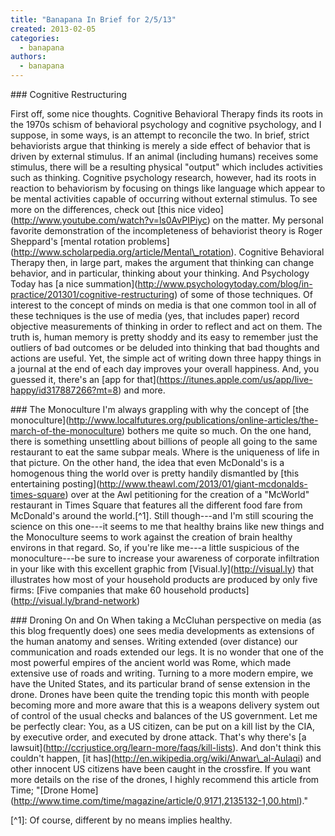 ```yaml
---
title: "Banapana In Brief for 2/5/13"
created: 2013-02-05
categories: 
  - banapana
authors: 
  - banapana
---
```


\### Cognitive Restructuring

First off, some nice thoughts. Cognitive Behavioral Therapy finds its roots in the 1970s schism of behavioral psychology and cognitive psychology, and I suppose, in some ways, is an attempt to reconcile the two. In brief, strict behaviorists argue that thinking is merely a side effect of behavior that is driven by external stimulus. If an animal (including humans) receives some stimulus, there will be a resulting physical "output" which includes activities such as thinking. Cognitive psychology research, however, had its roots in reaction to behaviorism by focusing on things like language which appear to be mental activities capable of occurring without external stimulus. To see more on the differences, check out \[this nice video\](http://www.youtube.com/watch?v=ls0AvPIPiyc) on the matter. My personal favorite demonstration of the incompleteness of behaviorist theory is Roger Sheppard's \[mental rotation problems\](http://www.scholarpedia.org/article/Mental\_rotation). Cognitive Behavioral Therapy then, in large part, makes the argument that thinking can change behavior, and in particular, thinking about your thinking. And Psychology Today has \[a nice summation\](http://www.psychologytoday.com/blog/in-practice/201301/cognitive-restructuring) of some of those techniques. Of interest to the concept of minds on media is that one common tool in all of these techniques is the use of media (yes, that includes paper) record objective measurements of thinking in order to reflect and act on them. The truth is, human memory is pretty shoddy and its easy to remember just the outliers of bad outcomes or be deluded into thinking that bad thoughts and actions are useful. Yet, the simple act of writing down three happy things in a journal at the end of each day improves your overall happiness. And, you guessed it, there's an \[app for that\](https://itunes.apple.com/us/app/live-happy/id317887266?mt=8) and more.

\### The Monoculture I'm always grappling with why the concept of \[the monoculture\](http://www.localfutures.org/publications/online-articles/the-march-of-the-monoculture) bothers me quite so much. On the one hand, there is something unsettling about billions of people all going to the same restaurant to eat the same subpar meals. Where is the uniqueness of life in that picture. On the other hand, the idea that even McDonald's is a homogenous thing the world over is pretty handily dismantled by \[this entertaining posting\](http://www.theawl.com/2013/01/giant-mcdonalds-times-square) over at the Awl petitioning for the creation of a "McWorld" restaurant in Times Square that features all the different food fare from McDonald's around the world.\[^1\]. Still though---and I'm still scouring the science on this one---it seems to me that healthy brains like new things and the Monoculture seems to work against the creation of brain healthy environs in that regard. So, if you're like me---a little suspicious of the monoculture---be sure to increase your awareness of corporate infiltration in your like with this excellent graphic from \[Visual.ly\](http://visual.ly) that illustrates how most of your household products are produced by only five firms: \[Five companies that make 60 household products\](http://visual.ly/brand-network)

\### Droning On and On When taking a McCluhan perspective on media (as this blog frequently does) one sees media developments as extensions of the human anatomy and senses. Writing extended (over distance) our communication and roads extended our legs. It is no wonder that one of the most powerful empires of the ancient world was Rome, which made extensive use of roads and writing. Turning to a more modern empire, we have the United States, and its particular brand of sense extension in the drone. Drones have been quite the trending topic this month with people becoming more and more aware that this is a weapons delivery system out of control of the usual checks and balances of the US government. Let me be perfectly clear: You, as a US citizen, can be put on a kill list by the CIA, by executive order, and executed by drone attack. That's why there's \[a lawsuit\](http://ccrjustice.org/learn-more/faqs/kill-lists). And don't think this couldn't happen, \[it has\](http://en.wikipedia.org/wiki/Anwar\_al-Aulaqi) and other innocent US citizens have been caught in the crossfire. If you want more details on the rise of the drones, I highly recommend this article from Time; "\[Drone Home\](http://www.time.com/time/magazine/article/0,9171,2135132-1,00.html)."

\[^1\]: Of course, different by no means implies healthy.
